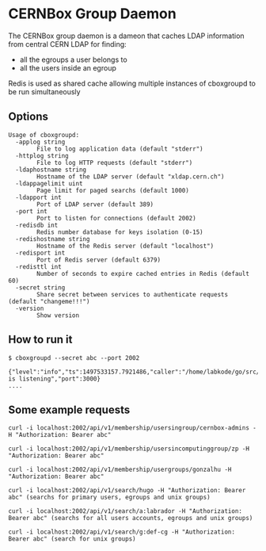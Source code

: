 # CERNBox Group Daemon

The CERNBox group daemon is a dameon that caches LDAP information from central
CERN LDAP for finding:

- all the egroups a user belongs to 
- all the users inside an egroup

Redis is used as shared cache allowing multiple instances of cboxgroupd to be
run simultaneously

## Options

```
Usage of cboxgroupd:
  -applog string
        File to log application data (default "stderr")
  -httplog string
        File to log HTTP requests (default "stderr")
  -ldaphostname string
        Hostname of the LDAP server (default "xldap.cern.ch")
  -ldappagelimit uint
        Page limit for paged searchs (default 1000)
  -ldapport int
        Port of LDAP server (default 389)
  -port int
        Port to listen for connections (default 2002)
  -redisdb int
        Redis number database for keys isolation (0-15)
  -redishostname string
        Hostname of the Redis server (default "localhost")
  -redisport int
        Port of Redis server (default 6379)
  -redisttl int
        Number of seconds to expire cached entries in Redis (default 60)
  -secret string
        Share secret between services to authenticate requests (default "changeme!!!")
  -version
        Show version

```

## How to run it

```
$ cboxgroupd --secret abc --port 2002

{"level":"info","ts":1497533157.7921486,"caller":"/home/labkode/go/src/github.com/cernbox/cboxgroupd/main.go:81","msg":"server is listening","port":3000}
....
```

## Some example requests

```
curl -i localhost:2002/api/v1/membership/usersingroup/cernbox-admins -H "Authorization: Bearer abc"

curl -i localhost:2002/api/v1/membership/usersincomputinggroup/zp -H "Authorization: Bearer abc"

curl -i localhost:2002/api/v1/membership/usergroups/gonzalhu -H "Authorization: Bearer abc"

curl -i localhost:2002/api/v1/search/hugo -H "Authorization: Bearer abc" (searchs for primary users, egroups and unix groups)

curl -i localhost:2002/api/v1/search/a:labrador -H "Authorization: Bearer abc" (searchs for all users accounts, egroups and unix groups)

curl -i localhost:2002/api/v1/search/g:def-cg -H "Authorization: Bearer abc" (search for unix groups)

```

